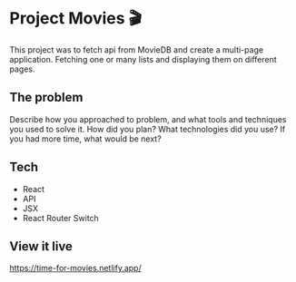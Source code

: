 # Project Movies 🎬

This project was to fetch api from MovieDB and create a multi-page application. Fetching one or many lists and displaying them on different pages.

## The problem

Describe how you approached to problem, and what tools and techniques you used to solve it. How did you plan? What technologies did you use? If you had more time, what would be next?

## Tech

- React
- API
- JSX
- React Router Switch

## View it live

https://time-for-movies.netlify.app/
